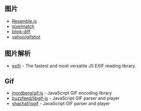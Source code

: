 ## 图片

- [Resemble.js](https://github.com/HuddleEng/Resemble.js)
- [pixelmatch](https://github.com/mapbox/pixelmatch)
- [blink-diff](https://github.com/yahoo/blink-diff)
- [yahoo/gifshot](https://github.com/yahoo/gifshot)

## 图片解析

- [exifr](https://github.com/MikeKovarik/exifr) - The fastest and most versatile JS EXIF reading library.

## Gif

- [jnordberg/gif.js](https://github.com/jnordberg/gif.js) - JavaScript GIF encoding library
- [buzzfeed/libgif-js](https://github.com/buzzfeed/libgif-js) - JavaScript GIF parser and player
- [shachaf/jsgif](https://github.com/shachaf/jsgif) - JavaScript GIF parser and player
